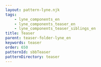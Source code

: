 ```yaml
---
layout: pattern-lyne.njk
tags: 
    - lyne_components_en
    - lyne_components_teaser_en
    - lyne_components_teaser_siblings_en
title: Teaser
parent: teaser-folder-lyne_en
keywords: teaser
order: 650
patternId: sbbTeaser
patternDirectory: teaser
---
```

